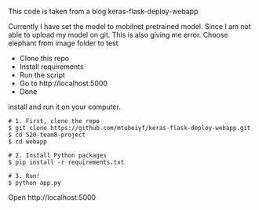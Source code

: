 This code is taken from a blog keras-flask-deploy-webapp

Currently I have set the model to mobilnet pretrained model. Since I am not able to upload my model on git. 
This is also giving me error. Choose elephant from image folder to test


- Clone this repo 
- Install requirements
- Run the script
- Go to http://localhost:5000
- Done


install and run it on your computer.

```shell
# 1. First, clone the repo
$ git clone https://github.com/mtobeiyf/keras-flask-deploy-webapp.git
$ cd S20-team8-project
$ cd webapp

# 2. Install Python packages
$ pip install -r requirements.txt

# 3. Run!
$ python app.py
```

Open http://localhost:5000 

